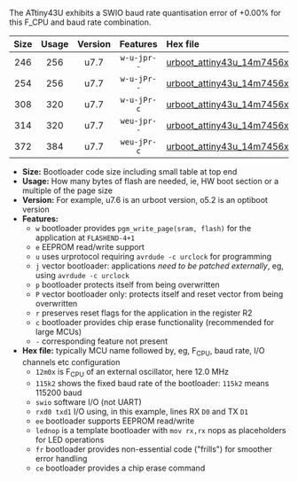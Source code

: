 The ATtiny43U exhibits a SWIO baud rate quantisation error of +0.00% for this F_CPU and baud rate combination.

|Size|Usage|Version|Features|Hex file|
|:-:|:-:|:-:|:-:|:--|
|246|256|u7.7|`w-u-jpr--`|[urboot_attiny43u_14m7456x_+230k4_swio_rxb0_txb1_lednop.hex](https://raw.githubusercontent.com/stefanrueger/urboot.hex/main/mcus/attiny43u/external_oscillator/fcpu_14m7456x/br_+230k4/urboot_attiny43u_14m7456x_+230k4_swio_rxb0_txb1_lednop.hex)|
|254|256|u7.7|`w-u-jPr--`|[urboot_attiny43u_14m7456x_+230k4_swio_rxb0_txb1.hex](https://raw.githubusercontent.com/stefanrueger/urboot.hex/main/mcus/attiny43u/external_oscillator/fcpu_14m7456x/br_+230k4/urboot_attiny43u_14m7456x_+230k4_swio_rxb0_txb1.hex)|
|308|320|u7.7|`w-u-jPr-c`|[urboot_attiny43u_14m7456x_+230k4_swio_rxb0_txb1_lednop_fr_ce.hex](https://raw.githubusercontent.com/stefanrueger/urboot.hex/main/mcus/attiny43u/external_oscillator/fcpu_14m7456x/br_+230k4/urboot_attiny43u_14m7456x_+230k4_swio_rxb0_txb1_lednop_fr_ce.hex)|
|314|320|u7.7|`weu-jpr--`|[urboot_attiny43u_14m7456x_+230k4_swio_rxb0_txb1_ee_lednop.hex](https://raw.githubusercontent.com/stefanrueger/urboot.hex/main/mcus/attiny43u/external_oscillator/fcpu_14m7456x/br_+230k4/urboot_attiny43u_14m7456x_+230k4_swio_rxb0_txb1_ee_lednop.hex)|
|372|384|u7.7|`weu-jPr-c`|[urboot_attiny43u_14m7456x_+230k4_swio_rxb0_txb1_ee_lednop_fr_ce.hex](https://raw.githubusercontent.com/stefanrueger/urboot.hex/main/mcus/attiny43u/external_oscillator/fcpu_14m7456x/br_+230k4/urboot_attiny43u_14m7456x_+230k4_swio_rxb0_txb1_ee_lednop_fr_ce.hex)|

- **Size:** Bootloader code size including small table at top end
- **Usage:** How many bytes of flash are needed, ie, HW boot section or a multiple of the page size
- **Version:** For example, u7.6 is an urboot version, o5.2 is an optiboot version
- **Features:**
  + `w` bootloader provides `pgm_write_page(sram, flash)` for the application at `FLASHEND-4+1`
  + `e` EEPROM read/write support
  + `u` uses urprotocol requiring `avrdude -c urclock` for programming
  + `j` vector bootloader: applications *need to be patched externally*, eg, using `avrdude -c urclock`
  + `p` bootloader protects itself from being overwritten
  + `P` vector bootloader only: protects itself and reset vector from being overwritten
  + `r` preserves reset flags for the application in the register R2
  + `c` bootloader provides chip erase functionality (recommended for large MCUs)
  + `-` corresponding feature not present
- **Hex file:** typically MCU name followed by, eg, F<sub>CPU</sub>, baud rate, I/O channels etc configuration
  + `12m0x` is F<sub>CPU</sub> of an external oscillator, here 12.0 MHz
  + `115k2` shows the fixed baud rate of the bootloader: `115k2` means 115200 baud
  + `swio` software I/O (not UART)
  + `rxd0 txd1` I/O using, in this example, lines RX `D0` and TX `D1`
  + `ee` bootloader supports EEPROM read/write
  + `lednop` is a template bootloader with `mov rx,rx` nops as placeholders for LED operations
  + `fr` bootloader provides non-essential code ("frills") for smoother error handling
  + `ce` bootloader provides a chip erase command
